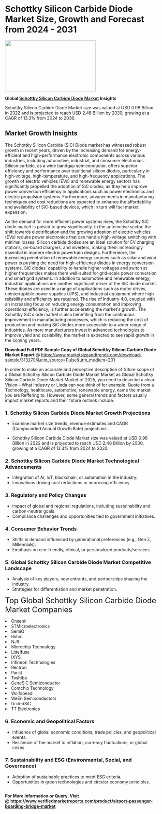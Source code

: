 <H1>Schottky Silicon Carbide Diode Market Size, Growth and Forecast from 2024 - 2031</H1><img class="aligncenter size-medium wp-image-584254" src="https://thirdeyenews.in/wp-content/uploads/2024/09/Global-Market-Research-300x168.jpeg" alt="" width="300" height="168" /><p><strong>Global&nbsp;<a href="https://www.marketsizeandtrends.com/download-sample/313270/&amp;utm_source=Pulse&amp;utm_medium=201">Schottky Silicon Carbide Diode Market</a> Insights</strong></p><p>Schottky Silicon Carbide Diode Market size was valued at USD 0.98 Billion in 2022 and is projected to reach USD 2.48 Billion by 2030, growing at a CAGR of 13.3% from 2024 to 2030.</p><p><h2>Market Growth Insights</h2> <p>The Schottky Silicon Carbide (SiC) Diode market has witnessed robust growth in recent years, driven by the increasing demand for energy-efficient and high-performance electronic components across various industries, including automotive, industrial, and consumer electronics. Silicon carbide, as a wide bandgap semiconductor, offers superior efficiency and performance over traditional silicon diodes, particularly in high-voltage, high-temperature, and high-frequency applications. The growth of electric vehicles (EVs) and renewable energy sectors has significantly propelled the adoption of SiC diodes, as they help improve power conversion efficiency in applications such as power electronics and electric propulsion systems. Furthermore, advancements in manufacturing techniques and cost reductions are expected to enhance the affordability and availability of SiC-based devices, which in turn will fuel market expansion. </p> <p>As the demand for more efficient power systems rises, the Schottky SiC diode market is poised to grow significantly. In the automotive sector, the shift towards electrification and the growing adoption of electric vehicles (EVs) require power electronics that can handle high-voltage switching with minimal losses. Silicon carbide diodes are an ideal solution for EV charging stations, on-board chargers, and inverters, making them increasingly essential in modern electric powertrain designs. Furthermore, the increasing penetration of renewable energy sources such as solar and wind power is pushing the need for high-efficiency diodes in energy conversion systems. SiC diodes' capability to handle higher voltages and switch at higher frequencies makes them well-suited for grid-scale power conversion and smart grid systems. In addition to automotive and renewable energy, industrial applications are another significant driver of the SiC diode market. These diodes are used in a range of applications such as motor drives, uninterruptible power supplies (UPS), and industrial equipment where high reliability and efficiency are required. The rise of Industry 4.0, coupled with an increasing focus on reducing energy consumption and improving operational efficiency, is further accelerating the market's growth. The Schottky SiC diode market is also benefiting from the continuous improvement in manufacturing processes, which is reducing the cost of production and making SiC diodes more accessible to a wider range of industries. As more manufacturers invest in advanced technologies to improve yield and scalability, the market is expected to see rapid growth in the coming years. </p><p><span class=""><strong>Download Full PDF Sample Copy of Global Schottky Silicon Carbide Diode Market Report</strong> @ <a href="https://www.marketsizeandtrends.com/download-sample/313270/&amp;utm_source=Pulse&amp;utm_medium=201" target="_blank">https://www.marketsizeandtrends.com/download-sample/313270/&amp;utm_source=Pulse&amp;utm_medium=201</a></span></p><p>In order to make an accurate and perceptive description of future scope of a Global&nbsp;Schottky Silicon Carbide Diode Market Market as Global&nbsp;Schottky Silicon Carbide Diode Market Market of 2025, you need to describe a clear Vision &ndash; What Industry or Linda can you think of for example: Quote from a Technology, healthcare, automotive, renewable energy, name the market you are Reffering to. However, some general trends and factors usually impact market reports and their future outlook include:</p><h3>1.&nbsp;<strong>Schottky Silicon Carbide Diode Market Growth Projections</strong></h3><ul><li>Examine market size trends, revenue estimates and CAGR (Compounded Annual Growth Rate) projections.</li><li><p>Schottky Silicon Carbide Diode Market size was valued at USD 0.98 Billion in 2022 and is projected to reach USD 2.48 Billion by 2030, growing at a CAGR of 13.3% from 2024 to 2030.</p></li></ul><h3>2.&nbsp;<strong>Schottky Silicon Carbide Diode Market Technological Advancements</strong></h3><ul><li>Integration of AI, IoT, blockchain, or automation in the industry.</li><li>Innovations driving cost reductions or improving efficiency.</li></ul><h3>3.&nbsp;<strong>Regulatory and Policy Changes</strong></h3><ul><li>Impact of global and regional regulations, including sustainability and carbon-neutral goals.</li><li>Compliance challenges and opportunities tied to government initiatives.</li></ul><h3>4.&nbsp;<strong>Consumer Behavior Trends</strong></h3><ul><li>Shifts in demand influenced by generational preferences (e.g., Gen Z, Millennials).</li><li>Emphasis on eco-friendly, ethical, or personalized products/services.</li></ul><h3>5.&nbsp;<strong>Global Schottky Silicon Carbide Diode Market Competitive Landscape</strong></h3><ul><li>Analysis of key players, new entrants, and partnerships shaping the industry.</li><li>Strategies for differentiation and market penetration.</li></ul><p data-pm-slice="1 1 []"><span style="color: inherit; font-family: inherit; font-size: 25px;">Top Global Schottky Silicon Carbide Diode Market Companies</span></p><div class="" data-test-id=""><p><li>Onsemi</li><li> STMicroelectronics</li><li> SemiQ</li><li> Rohm</li><li> NJR</li><li> Microchip Technology</li><li> Littelfuse</li><li> IXYS</li><li> Infineon Technologies</li><li> Rectron</li><li> Panjit</li><li> Toshiba</li><li> GeneSiC Semiconductor</li><li> Comchip Technology</li><li> Wolfspeed</li><li> WeEn Semiconductors</li><li> UnitedSiC</li><li> TT Electronics</li></p></div><h3>6.&nbsp;<strong>Economic and Geopolitical Factors</strong></h3><ul><li>Influence of global economic conditions, trade policies, and geopolitical events.</li><li>Resilience of the market to inflation, currency fluctuations, or global crises.</li></ul><h3>7.&nbsp;<strong>Sustainability and ESG (Environmental, Social, and Governance)</strong></h3><ul><li>Adoption of sustainable practices to meet ESG criteria.</li><li>Opportunities in green technologies and circular economy principles.</li></ul><h2><strong style="font-size: 14px;">For More Information or Query, Visit @&nbsp;</strong><a style="background-color: #ffffff; font-size: 14px;" href="https://www.marketsizeandtrends.com/report/schottky-silicon-carbide-diode-market/" target="_blank">https://www.verifiedmarketreports.com/product/airport-passenger-boarding-bridge-market</a></h2>
